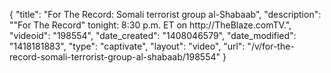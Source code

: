 {
    "title": "For The Record: Somali terrorist group al-Shabaab",
    "description": "\"For The Record\" tonight: 8:30 p.m. ET on http:\/\/TheBlaze.comTV.",
    "videoid": "198554",
    "date_created": "1408046579",
    "date_modified": "1418181883",
    "type": "captivate",
    "layout": "video",
    "url": "\/v\/for-the-record-somali-terrorist-group-al-shabaab\/198554"
}